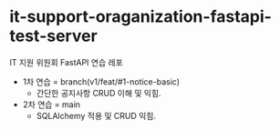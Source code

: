 # it-support-oraganization-fastapi-test-server
IT 지원 위원회 FastAPI 연습 레포
- 1차 연습 = branch(v1/feat/#1-notice-basic)
  - 간단한 공지사항 CRUD 이해 및 익힘.
- 2차 연습 = main
  - SQLAlchemy 적용 및 CRUD 익힘.
